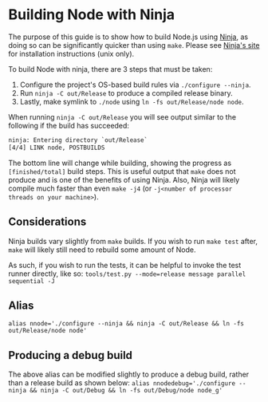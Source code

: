 # Building Node with Ninja

The purpose of this guide is to show how to build Node.js using [Ninja](https://github.com/ninja-build/ninja), as doing so can be significantly quicker than using `make`. Please see [Ninja's site](https://ninja-build.org/) for installation instructions (unix only).

To build Node with ninja, there are 3 steps that must be taken:

1. Configure the project's OS-based build rules via `./configure --ninja`.
2. Run `ninja -C out/Release` to produce a compiled release binary.
3. Lastly, make symlink to `./node` using `ln -fs out/Release/node node`.

When running `ninja -C out/Release` you will see output similar to the following if the build has succeeded:
```txt
ninja: Entering directory `out/Release`
[4/4] LINK node, POSTBUILDS
```

The bottom line will change while building, showing the progress as `[finished/total]` build steps.
This is useful output that `make` does not produce and is one of the benefits of using Ninja.
Also, Ninja will likely compile much faster than even `make -j4` (or `-j<number of processor threads on your machine>`).

## Considerations

Ninja builds vary slightly from `make` builds. If you wish to run `make test` after, `make` will likely still need to rebuild some amount of Node.

As such, if you wish to run the tests, it can be helpful to invoke the test runner directly, like so:
`tools/test.py --mode=release message parallel sequential -J`

## Alias

`alias nnode='./configure --ninja && ninja -C out/Release && ln -fs out/Release/node node'`

## Producing a debug build

The above alias can be modified slightly to produce a debug build, rather than a release build as shown below:
`alias nnodedebug='./configure --ninja && ninja -C out/Debug && ln -fs out/Debug/node node_g'`


[Ninja]: https://ninja-build.org/
